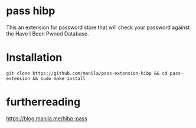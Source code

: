 # pass hibp

This an extension for password store that will check your password against the Have I Been Pwned Database.

# Installation

``` 
git clone https://github.com/manila/pass-extension-hibp && cd pass-extension && sudo make install
```

# furtherreading

https://blog.manila.me/hibp-pass

